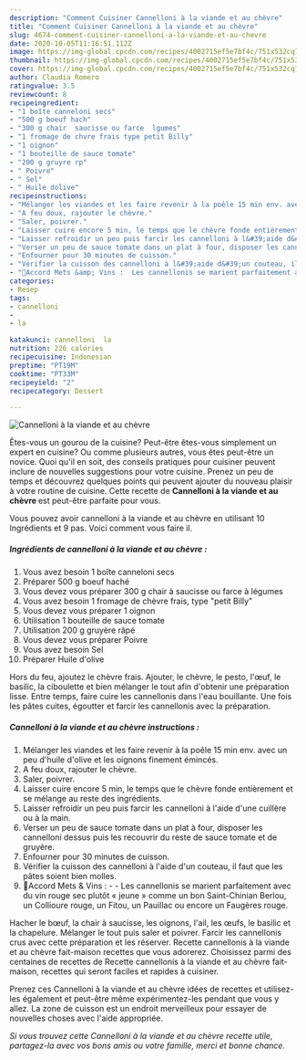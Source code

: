 ```yaml
---
description: "Comment Cuisiner Cannelloni à la viande et au chèvre"
title: "Comment Cuisiner Cannelloni à la viande et au chèvre"
slug: 4674-comment-cuisiner-cannelloni-a-la-viande-et-au-chevre
date: 2020-10-05T11:16:51.112Z
image: https://img-global.cpcdn.com/recipes/4002715ef5e7bf4c/751x532cq70/cannelloni-a-la-viande-et-au-chevre-photo-principale-de-la-recette.jpg
thumbnail: https://img-global.cpcdn.com/recipes/4002715ef5e7bf4c/751x532cq70/cannelloni-a-la-viande-et-au-chevre-photo-principale-de-la-recette.jpg
cover: https://img-global.cpcdn.com/recipes/4002715ef5e7bf4c/751x532cq70/cannelloni-a-la-viande-et-au-chevre-photo-principale-de-la-recette.jpg
author: Claudia Romero
ratingvalue: 3.5
reviewcount: 8
recipeingredient:
- "1 boîte canneloni secs"
- "500 g boeuf hach"
- "300 g chair  saucisse ou farce  lgumes"
- "1 fromage de chvre frais type petit Billy"
- "1 oignon"
- "1 bouteille de sauce tomate"
- "200 g gruyre rp"
- " Poivre"
- " Sel"
- " Huile dolive"
recipeinstructions:
- "Mélanger les viandes et les faire revenir à la poêle 15 min env. avec un peu d&#39;huile d&#39;olive et les oignons finement émincés."
- "A feu doux, rajouter le chèvre."
- "Saler, poivrer."
- "Laisser cuire encore 5 min, le temps que le chèvre fonde entièrement et se mélange au reste des ingrédients."
- "Laisser refroidir un peu puis farcir les cannelloni à l&#39;aide d&#39;une cuillère ou à la main."
- "Verser un peu de sauce tomate dans un plat à four, disposer les cannelloni dessus puis les recouvrir du reste de sauce tomate et de gruyère."
- "Enfourner pour 30 minutes de cuisson."
- "Vérifier la cuisson des cannelloni à l&#39;aide d&#39;un couteau, il faut que les pâtes soient bien molles."
- "🍷Accord Mets &amp; Vins :  Les cannellonis se marient parfaitement avec du vin rouge sec plutôt « jeune » comme un bon Saint-Chinian Berlou, un Collioure rouge, un Fitou, un Pauillac ou encore un Faugères rouge."
categories:
- Resep
tags:
- cannelloni
- 
- la

katakunci: cannelloni  la 
nutrition: 226 calories
recipecuisine: Indonesian
preptime: "PT19M"
cooktime: "PT33M"
recipeyield: "2"
recipecategory: Dessert

---
```



![Cannelloni à la viande et au chèvre](https://img-global.cpcdn.com/recipes/4002715ef5e7bf4c/751x532cq70/cannelloni-a-la-viande-et-au-chevre-photo-principale-de-la-recette.jpg)

Êtes-vous un gourou de la cuisine? Peut-être êtes-vous simplement un expert en cuisine? Ou comme plusieurs autres, vous êtes peut-être un novice. Quoi qu'il en soit, des conseils pratiques pour cuisiner peuvent inclure de nouvelles suggestions pour votre cuisine. Prenez un peu de temps et découvrez quelques points qui peuvent ajouter du nouveau plaisir à votre routine de cuisine. Cette recette de <strong> Cannelloni à la viande et au chèvre </strong> est peut-être parfaite pour vous.

<!--inarticleads1-->

Vous pouvez avoir cannelloni à la viande et au chèvre en utilisant 10 Ingrédients et 9 pas. Voici comment vous faire il.

##### Ingrédients de cannelloni à la viande et au chèvre :

1. Vous avez besoin 1 boîte canneloni secs
1. Préparer 500 g boeuf haché
1. Vous devez vous préparer 300 g chair à saucisse ou farce à légumes
1. Vous avez besoin 1 fromage de chèvre frais, type &#34;petit Billy&#34;
1. Vous devez vous préparer 1 oignon
1. Utilisation 1 bouteille de sauce tomate
1. Utilisation 200 g gruyère râpé
1. Vous devez vous préparer  Poivre
1. Vous avez besoin  Sel
1. Préparer  Huile d&#39;olive


Hors du feu, ajoutez le chèvre frais. Ajouter, le chèvre, le pesto, l&#39;œuf, le basilic, la ciboulette et bien mélanger le tout afin d&#39;obtenir une préparation lisse. Entre temps, faire cuire les cannellonis dans l&#39;eau bouillante. Une fois les pâtes cuites, égoutter et farcir les cannellonis avec la préparation. 

<!--inarticleads2-->

##### Cannelloni à la viande et au chèvre instructions :

1. Mélanger les viandes et les faire revenir à la poêle 15 min env. avec un peu d&#39;huile d&#39;olive et les oignons finement émincés.
1. A feu doux, rajouter le chèvre.
1. Saler, poivrer.
1. Laisser cuire encore 5 min, le temps que le chèvre fonde entièrement et se mélange au reste des ingrédients.
1. Laisser refroidir un peu puis farcir les cannelloni à l&#39;aide d&#39;une cuillère ou à la main.
1. Verser un peu de sauce tomate dans un plat à four, disposer les cannelloni dessus puis les recouvrir du reste de sauce tomate et de gruyère.
1. Enfourner pour 30 minutes de cuisson.
1. Vérifier la cuisson des cannelloni à l&#39;aide d&#39;un couteau, il faut que les pâtes soient bien molles.
1. 🍷Accord Mets &amp; Vins : -  - Les cannellonis se marient parfaitement avec du vin rouge sec plutôt « jeune » comme un bon Saint-Chinian Berlou, un Collioure rouge, un Fitou, un Pauillac ou encore un Faugères rouge.


Hacher le bœuf, la chair à saucisse, les oignons, l&#39;ail, les œufs, le basilic et la chapelure. Mélanger le tout puis saler et poivrer. Farcir les cannellonis crus avec cette préparation et les réserver. Recette cannellonis à la viande et au chèvre fait-maison recettes que vous adorerez. Choisissez parmi des centaines de recettes de Recette cannellonis à la viande et au chèvre fait-maison, recettes qui seront faciles et rapides à cuisiner. 

<!--inarticleads1-->

<p>
Prenez ces Cannelloni à la viande et au chèvre idées de recettes et utilisez-les également et peut-être même expérimentez-les pendant que vous y allez. La zone de cuisson est un endroit merveilleux pour essayer de nouvelles choses avec l'aide appropriée.
</p>

<p>
<i>Si vous trouvez cette Cannelloni à la viande et au chèvre recette utile, partagez-la avec vos bons amis ou votre famille, merci et bonne chance.</i>
</p>
